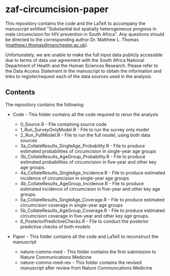# zaf-circumcision-paper

This repository contains the code and the LaTeX to accompany the manuscript entitled "Substantial but spatially heterogeneous progress in male circumcision for HIV prevention in South Africa". Any questions should be directed to the corresponding author Dr. Matthew L. Thomas (matthew.l.thomas@manchester.ac.uk). 

Unfortunately, we are unable to make the full input data publicly accessible due to terms of data use agreement with the South Africa National Department of Health and the Human Sciences Research.  Please refer to the Data Access Statement in the manuscript to obtain the information and links to register/request each of the data sources used in the analysis.

## Contents

The repository contains the following: 

* Code - This folder contains all the code required to rerun the analysis 
	* 0_Source.R - File containing source code
	* 1_Run_SurveyOnlyModel.R - File to run the survey only model	* 2_Run_FullModel.R - File to run the full model, using both data sources	* 3a_CollateResults_SingleAge_Probability.R - File to produce estimated probabilities of circumcision in single-year age groups	* 3b_CollateResults_AgeGroup_Probability.R - File to produce estimated probabilities of circumcision in five-year and other key age groups. 	* 4a_CollateResults_SingleAge_Incidence.R - File to produce estimated incidence of circumcision in single-year age groups	* 4b_CollateResults_AgeGroup_Incidence.R - File to produce estimated incidence of circumcision in five-year and other key age groups. 	* 5a_CollateResults_SingleAge_Coverage.R - File to produce estimated circumcision coverage in single-year age groups	* 5b_CollateResults_AgeGroup_Coverage.R - File to produce estimated circumcision coverage in five-year and other key age groups. 
	* 6_PosteriorPredictiveChecks.R - File to conduct the posterior predictive checks of both models
	
* Paper - This folder contains all the code and LaTeX to reconstruct the manuscript
	* nature-comms-med - This folder contains the first submission to Nature Communications Medicine
	* nature-comms-med-rev - This folder contains the revised manuscript after review from Nature Communcations Medicine





